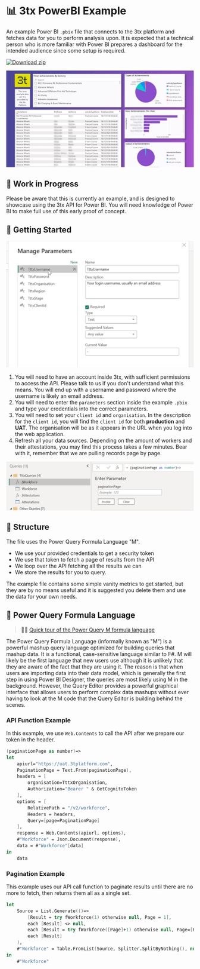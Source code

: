# 📊 3tx PowerBI Example

An example Power BI `.pbix` file that connects to the 3tx platform and fetches data for you to perform analysis upon. It is expected that a technical person who is more familiar with Power BI prepares a dashboard for the intended audience since some setup is required.

[![Download zip](https://custom-icon-badges.demolab.com/badge/-Download_Example_PBIX-blue?style=for-the-badge&logo=download&logoColor=white "Download PowerBI")](https://github.com/3TTransform/3tx-powerbi/blob/master/3tx-example-reporting.pbix?raw=true)


![screenie](3tx-pbi-example.jpg)

## 🚨 Work in Progress

Please be aware that this is currently an example, and is designed to showcase using the 3tx API for Power BI. You will need knowledge of Power BI to make full use of this early proof of concept.

## 👏 Getting Started

![parameters](3tx-pbi-parameters.png)

1. You will need to have an account inside 3tx, with sufficient permissions to access the API. Please talk to us if you don't understand what this means. You will end up with a username and password where the username is likely an email address.
2. You will need to enter the `parameters` section inside the example `.pbix` and type your credentials into the correct parameters.
3. You will need to set your `client id` and `organisation`. In the description for the `client id`, you will find the `client id` for both **production** and **UAT**. The organisation will be as it appears in the URL when you log into the web application.
4. Refresh all your data sources. Depending on the amount of workers and their attestations, you may find this process takes a few minutes. Bear with it, remember that we are pulling records page by page.

![pagination](3ts-pbi-pagination.png)

## 🧱 Structure

The file uses the Power Query Formula Language "M".

- We use your provided credentials to get a security token
- We use that token to fetch a page of results from the API
- We loop over the API fetching all the results we can
- We store the results for you to query.

The example file contains some simple vanity metrics to get started, but they are by no means useful and it is suggested you delete them and use the data for your own needs. 

## 🔋 Power Query Formula Language

> 🧑‍🏫  [Quick tour of the Power Query M formula language
](https://learn.microsoft.com/en-us/powerquery-m/quick-tour-of-the-power-query-m-formula-language)

The Power Query Formula Language (informally known as "M") is a powerful mashup query language optimized for building queries that mashup data. It is a functional, case-sensitive language similar to F#. M will likely be the first language that new users use although it is unlikely that they are aware of the fact that they are using it. The reason is that when users are importing data into their data model, which is generally the first step in using Power BI Designer, the queries are most likely using M in the background. However, the Query Editor provides a powerful graphical interface that allows users to perform complex data mashups without ever having to look at the M code that the Query Editor is building behind the scenes.

### API Function Example

In this example, we use `Web.Contents` to call the API after we prepare our token in the header.

```fs
(paginationPage as number)=>
let
    apiurl="https://uat.3tplatform.com",
    PaginationPage = Text.From(paginationPage),
    headers = [
        organisation=TttxOrganisation,
        Authorization="Bearer " & GetCognitoToken
    ],
    options = [
        RelativePath = "/v2/workforce",
        Headers = headers,
        Query=[page=PaginationPage]
    ],
    response = Web.Contents(apiurl, options),
    #"Workforce" = Json.Document(response),
    data = #"Workforce"[data]
in
    data
```


### Pagination Example

This example uses our API call function to paginate results until there are no more to fetch, then returns them all as a single set.

```fs
let
    Source = List.Generate(()=>
        [Result = try fWorkforce(1) otherwise null, Page = 1],
        each [Result] <> null,
        each [Result = try fWorkforce([Page]+1) otherwise null, Page=[Page]+1],
        each [Result]
    ),
    #"Workforce" = Table.FromList(Source, Splitter.SplitByNothing(), null, null, ExtraValues.Error),
in
    #"Workforce"
```
